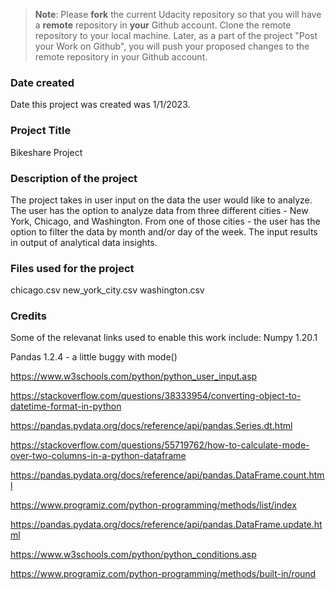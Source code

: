 >**Note**: Please **fork** the current Udacity repository so that you will have a **remote** repository in **your** Github account. Clone the remote repository to your local machine. Later, as a part of the project "Post your Work on Github", you will push your proposed changes to the remote repository in your Github account.

### Date created
Date this project was created was 1/1/2023.

### Project Title
Bikeshare Project

### Description of the project
The project takes in user input on the data the user would like to analyze. The user has the option to analyze data from three different cities - New York, Chicago, and Washington. From one of those cities - the user has the option to filter the data by month and/or day of the week.
The input results in output of analytical data insights.

### Files used for the project
chicago.csv
new_york_city.csv
washington.csv

### Credits
Some of the relevanat links used to enable this work include: 
Numpy 1.20.1

Pandas 1.2.4 - a little buggy with mode()

https://www.w3schools.com/python/python_user_input.asp

https://stackoverflow.com/questions/38333954/converting-object-to-datetime-format-in-python

https://pandas.pydata.org/docs/reference/api/pandas.Series.dt.html

https://stackoverflow.com/questions/55719762/how-to-calculate-mode-over-two-columns-in-a-python-dataframe

https://pandas.pydata.org/docs/reference/api/pandas.DataFrame.count.html

https://www.programiz.com/python-programming/methods/list/index

https://pandas.pydata.org/docs/reference/api/pandas.DataFrame.update.html

https://www.w3schools.com/python/python_conditions.asp

https://www.programiz.com/python-programming/methods/built-in/round

